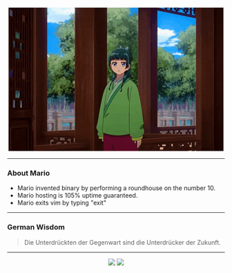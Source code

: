 <p align="center">
  <img src="assets/maomao.gif" />
</p>

---

### About Mario
- Mario invented binary by performing a roundhouse on the number 10.
- Mario hosting is 105% uptime guaranteed.
- Mario exits vim by typing "exit"

---

### German Wisdom
> Die Unterdrückten der Gegenwart sind die Unterdrücker der Zukunft.

---

<p align="center">
  <a>
    <img height="180em" src="https://github-readme-stats-eight-theta.vercel.app/api?username=Torfkopp&show_icons=true&theme=dark&include_all_commits=true&count_private=true"/>
  </a>
  <a href="https://github.com/Torfkopp?tab=repositories">
    <img height="180em" src="https://github-readme-stats-eight-theta.vercel.app/api/top-langs/?username=torfkopp&layout=compact&theme=dark&langs_count=8&hide=java"/>
  </a>
</p>
